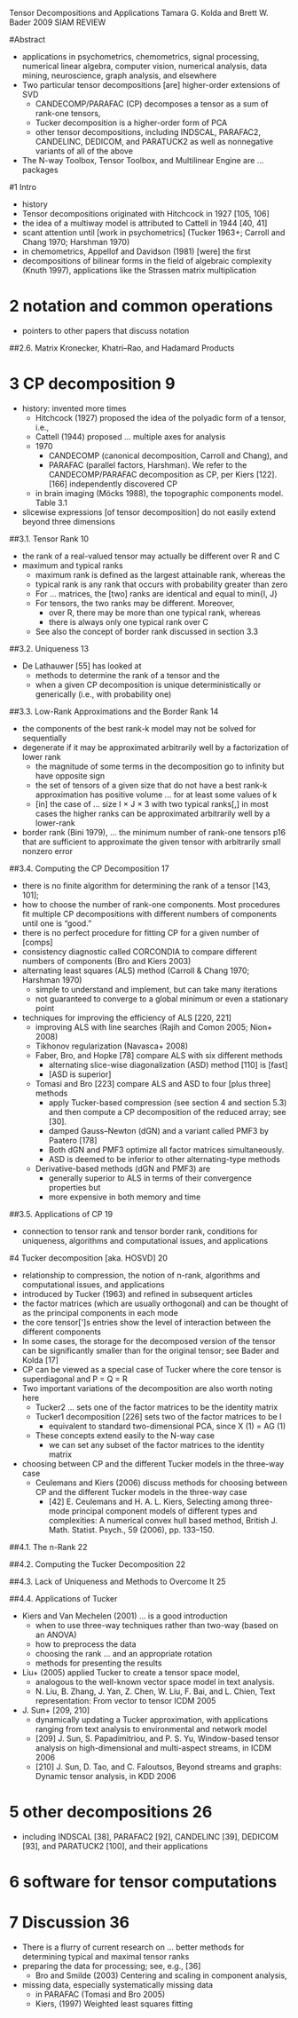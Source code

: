 Tensor Decompositions and Applications
Tamara G. Kolda and Brett W. Bader
2009 SIAM REVIEW


#Abstract

* applications in psychometrics, chemometrics, signal processing, numerical
  linear algebra, computer vision, numerical analysis, data mining,
  neuroscience, graph analysis, and elsewhere
* Two particular tensor decompositions [are] higher-order extensions of SVD
  * CANDECOMP/PARAFAC (CP) decomposes a tensor as a sum of rank-one tensors,
  * Tucker decomposition is a higher-order form of PCA
  * other tensor decompositions, including INDSCAL, PARAFAC2, CANDELINC,
    DEDICOM, and PARATUCK2 as well as nonnegative variants of all of the above
* The N-way Toolbox, Tensor Toolbox, and Multilinear Engine are ... packages

#1 Intro

* history
 * Tensor decompositions originated with Hitchcock in 1927 [105, 106]
 * the idea of a multiway model is attributed to Cattell in 1944 [40, 41]
 * scant attention until [work in psychometrics]
   (Tucker 1963+; Carroll and Chang 1970; Harshman 1970)
 * in chemometrics, Appellof and Davidson (1981) [were] the first
 * decompositions of bilinear forms in the field of algebraic complexity
   (Knuth 1997), applications like the Strassen matrix multiplication

# 2 notation and common operations

* pointers to other papers that discuss notation

##2.6. Matrix Kronecker, Khatri–Rao, and Hadamard Products

# 3 CP decomposition 9

* history: invented more times
  * Hitchcock (1927) proposed the idea of the polyadic form of a tensor, i.e.,
  * Cattell (1944) proposed ... multiple axes for analysis
  * 1970
    * CANDECOMP (canonical decomposition, Carroll and Chang), and
    * PARAFAC (parallel factors, Harshman).  We refer to the CANDECOMP/PARAFAC
      decomposition as CP, per Kiers [122].  [166] independently
      discovered CP
  * in brain imaging (Möcks 1988), the topographic components model.  Table 3.1
* slicewise expressions [of tensor decomposition] do not easily extend beyond
  three dimensions

##3.1. Tensor Rank 10

* the rank of a real-valued tensor may actually be different over R and C
* maximum and typical ranks
  * maximum rank is defined as the largest attainable rank, whereas the
  * typical rank is any rank that occurs with probability greater than zero
  * For ... matrices, the [two] ranks are identical and equal to min{I, J}
  * For tensors, the two ranks may be different.  Moreover,
    * over R, there may be more than one typical rank, whereas
    * there is always only one typical rank over C
  * See also the concept of border rank discussed in section 3.3

##3.2. Uniqueness 13

* De Lathauwer [55] has looked at 
  * methods to determine the rank of a tensor and the 
  * when a given CP decomposition is unique
    deterministically or generically (i.e., with probability one)

##3.3. Low-Rank Approximations and the Border Rank 14

* the components of the best rank-k model may not be solved for sequentially
* degenerate if it may be approximated arbitrarily well by a factorization of
  lower rank
  * the magnitude of some terms in the decomposition go to infinity but have
    opposite sign
  * the set of tensors of a given size that do not have a best rank-k
    approximation has positive volume ... for at least some values of k
  * [in] the case of ... size I × J × 3 with two typical ranks[,] in most cases
    the higher ranks can be approximated arbitrarily well by a lower-rank
* border rank (Bini 1979), ... the minimum number of rank-one tensors p16
  that are sufficient to approximate the given tensor with arbitrarily small
  nonzero error

##3.4. Computing the CP Decomposition 17

* there is no finite algorithm for determining the rank of a tensor [143, 101];
* how to choose the number of rank-one components. Most procedures fit multiple
  CP decompositions with different numbers of components until one is “good.”
* there is no perfect procedure for fitting CP for a given number of [comps]
* consistency diagnostic called CORCONDIA to compare different numbers of
  components (Bro and Kiers 2003)
* alternating least squares (ALS) method (Carroll & Chang 1970; Harshman 1970)
  * simple to understand and implement, but can take many iterations
  * not guaranteed to converge to a global minimum or even a stationary point
* techniques for improving the efficiency of ALS [220, 221]
  * improving ALS with line searches (Rajih and Comon 2005; Nion+ 2008)
  * Tikhonov regularization (Navasca+ 2008)
  * Faber, Bro, and Hopke [78] compare ALS with six different methods
    * alternating slice-wise diagonalization (ASD) method [110] is [fast]
    * [ASD is superior]
  * Tomasi and Bro [223] compare ALS and ASD to four [plus three] methods 
    * apply Tucker-based compression (see section 4 and section 5.3) and 
      then compute a CP decomposition of the reduced array; see [30].  
    * damped Gauss–Newton (dGN) and a variant called PMF3 by Paatero [178] 
    * Both dGN and PMF3 optimize all factor matrices simultaneously. 
    * ASD is deemed to be inferior to other alternating-type methods
  * Derivative-based methods (dGN and PMF3) are 
    * generally superior to ALS in terms of their convergence properties but
    * more expensive in both memory and time

##3.5. Applications of CP 19

* connection to tensor rank and tensor border rank, conditions for uniqueness,
  algorithms and computational issues, and applications

#4 Tucker decomposition [aka. HOSVD] 20

* relationship to compression, the notion of n-rank, algorithms and
  computational issues, and applications
* introduced by Tucker (1963) and refined in subsequent articles
* the factor matrices (which are usually orthogonal) and 
  can be thought of as the principal components in each mode
* the core tensor[']s entries show the level of interaction between the
  different components
* In some cases, the storage for the decomposed version of the tensor can be
  significantly smaller than for the original tensor; see Bader and Kolda [17]
* CP can be viewed as a special case of Tucker 
  where the core tensor is superdiagonal and P = Q = R
* Two important variations of the decomposition are also worth noting here
  * Tucker2 ... sets one of the factor matrices to be the identity matrix
  * Tucker1 decomposition [226] sets two of the factor matrices to be I
    * equivalent to standard two-dimensional PCA, since X (1) = AG (1)
  * These concepts extend easily to the N-way case
    * we can set any subset of the factor matrices to the identity matrix
* choosing between CP and the different Tucker models in the three-way case
  * Ceulemans and Kiers (2006) discuss methods for 
    choosing between CP and the different Tucker models in the three-way case
    * [42] E. Ceulemans and H. A. L. Kiers, 
      Selecting among three-mode principal component models of different types
      and complexities: A numerical convex hull based method,
      British J.  Math. Statist. Psych., 59 (2006), pp. 133–150.

##4.1. The n-Rank 22

##4.2. Computing the Tucker Decomposition 22

##4.3. Lack of Uniqueness and Methods to Overcome It 25

##4.4. Applications of Tucker

* Kiers and Van Mechelen (2001) ... is a good introduction 
  * when to use three-way techniques rather than two-way (based on an ANOVA)
  * how to preprocess the data
  * choosing the rank ... and an appropriate rotation
  * methods for presenting the results
* Liu+ (2005) applied Tucker to create a tensor space model, 
  * analogous to the well-known vector space model in text analysis. 
  * N. Liu, B. Zhang, J. Yan, Z. Chen, W. Liu, F. Bai, and L. Chien, 
    Text representation: From vector to tensor
    ICDM 2005
* J. Sun+  [209, 210]
  * dynamically updating a Tucker approximation, with 
    applications ranging from text analysis to environmental and network model
  * [209] J. Sun, S. Papadimitriou, and P. S. Yu, 
    Window-based tensor analysis on high-dimensional and multi-aspect streams, in
    ICDM 2006
  * [210] J. Sun, D. Tao, and C. Faloutsos, 
    Beyond streams and graphs: Dynamic tensor analysis, in 
    KDD 2006

# 5 other decompositions 26

* including INDSCAL [38], PARAFAC2 [92], CANDELINC [39], DEDICOM [93], and
  PARATUCK2 [100], and their applications

# 6 software for tensor computations

# 7 Discussion 36

* There is a flurry of current research on ... better methods for determining
  typical and maximal tensor ranks
* preparing the data for processing; see, e.g., [36]
  * Bro and Smilde (2003) Centering and scaling in component analysis,
* missing data, especially systematically missing data
  * in PARAFAC (Tomasi and Bro 2005)
  * Kiers, (1997) Weighted least squares fitting
